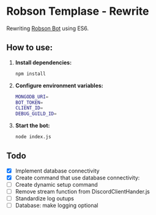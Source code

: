 # Robson Templase - Rewrite

Rewriting [Robson Bot](https://github.com/0LostConnection/Robson-Bot) using ES6.

## How to use:

1. **Install dependencies:**
    ```bash
    npm install
    ``````
2. **Configure environment variables:**
    ```bash
    MONGODB_URI=
    BOT_TOKEN=
    CLIENT_ID=
    DEBUG_GUILD_ID=
    ```
3. **Start the bot:**
    ```bash
    node index.js
    ```

## Todo
- [x] Implement database connectivity
- [x] Create command that use database connectivity:
- [ ] Create dynamic setup command
- [ ] Remove stream function from DiscordClientHander.js
- [ ] Standardize log outups
- [ ] Database: make logging optional